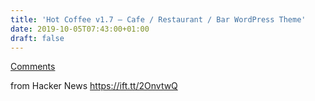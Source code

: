 ```yaml
---
title: 'Hot Coffee v1.7 – Cafe / Restaurant / Bar WordPress Theme'
date: 2019-10-05T07:43:00+01:00
draft: false
---
```


[Comments](https://news.ycombinator.com/item?id=21163760)  
  
from Hacker News https://ift.tt/2OnvtwQ